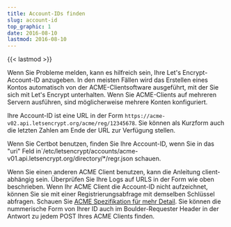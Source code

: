 ```yaml
---
title: Account-IDs finden
slug: account-id
top_graphic: 1
date: 2016-08-10
lastmod: 2016-08-10
---
```


{{< lastmod >}}

Wenn Sie Probleme melden, kann es hilfreich sein, Ihre Let's Encrypt-Account-ID
anzugeben. In den meisten Fällen wird das Erstellen eines Kontos
automatisch von der ACME-Clientsoftware ausgeführt, mit der Sie sich mit
Let's Encrypt unterhalten. Wenn Sie ACME-Clients auf mehreren Servern
ausführen, sind möglicherweise mehrere Konten konfiguriert.

Ihre Account-ID ist eine URL in der Form
`https://acme-v02.api.letsencrypt.org/acme/reg/12345678`. Sie können als
Kurzform auch die letzten Zahlen am Ende der URL zur Verfügung stellen.

Wenn Sie Certbot benutzen, finden Sie Ihre Account-ID, wenn Sie in das
"uri" Feld in`/etc/letsencrypt/accounts/acme-v01.api.letsencrypt.org/directory/*/regr.json
schauen.

Wenn Sie einen anderen ACME Client benutzen, kann die Anleitung client-abhängig
sein. Überprüfen Sie Ihre Logs auf URLS in der Form wie oben beschrieben.
Wenn Ihr ACME Client die Account-ID nicht aufzeichnet, können Sie sie mit
einer Registrierungsabfrage mit demselben Schlüssel abfragen.
Schauen Sie [ACME Spezifikation für mehr Detail](https://tools.ietf.org/html/rfc8555#section-7.3).
Sie können die nummerische Form von Ihrer ID auch im Boulder-Requester Header
in der Antwort zu jedem POST Ihres ACME Clients finden.

